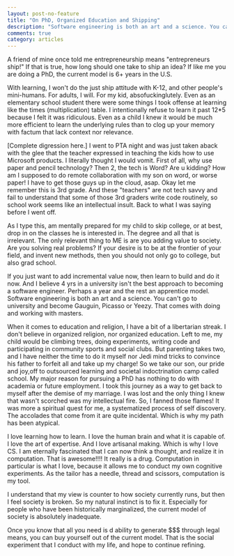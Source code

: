 ```yaml
---
layout: post-no-feature
title: "On PhD, Organized Education and Shipping"
description: "Software engineering is both an art and a science. You can't go to university and become Gauguin, Picasso or Yeezy."
comments: true
category: articles
--- 
```


A friend of mine once told me entrepreneurship means "entrepreneurs ship!" If that is true, how long should one take to ship an idea? If like me you are doing a PhD, the current model is 6+ years in the U.S.

With learning, I won't do the just ship attitude with K-12, and other people's mini-humans. For adults, I will. For my kid, absofuckinglutely. Even as an elementary school student there were some things I took offense at learning like the times (multiplication) table. I intentionally refuse to learn it past 12*5 because I felt it was ridiculous. Even as a child I knew it would be much more efficient to learn the underlying rules than to clog up your memory with factum that lack context nor relevance.

[Complete digression here.] I went to PTA night and was just taken aback with the glee that the teacher expressed in teaching the kids how to use Microsoft products. I literally thought I would vomit. First of all, why use paper and pencil technology? Then 2, the tech is Word? Are u kidding? How am I supposed to do remote collaboration with my son on word, or worse paper! I have to get those guys up in the cloud, asap. Okay let me remember this is 3rd grade. And these "teachers" are not tech savvy and fail to understand that some of those 3rd graders write code routinely, so school work seems like an intellectual insult. Back to what I was saying before I went off.

As I type this, am mentally prepared for my child to skip college, or at best, drop in on the classes he is interested in. The degree and all that is irrelevant. The only relevant thing to ME is are you adding value to society. Are you solving real problems?
If your desire is to be at the frontier of your field, and invent new methods, then you should not only go to college, but also grad school.

If you just want to add incremental value now, then learn to build and do it now. And I believe 4 yrs in a university isn't the best approach to becoming a software engineer. Perhaps a year and the rest an apprentice model. Software engineering is both an art and a science. You can't go to university and become Gauguin, Picasso or Yeezy. That comes with doing and working with masters.

When it comes to education and religion, I have a bit of a libertarian streak. I don't believe in organized religion, nor organized education. Left to me, my child would be climbing trees, doing experiments, writing code and participating in community sports and social clubs. But parenting takes two, and I have neither the time to do it myself nor Jedi mind tricks to convince his father to forfeit all and take up my charge! So we take our son, our pride and joy,off to outsourced learning and societal indoctrination camp called school.
My major reason for pursuing a PhD has nothing to do with academia or future employment. I took this journey as a way to get back to myself after the demise of my marriage. I was lost and the only thing I knew that wasn't scorched was my intellectual fire. So, I fanned those flames! It was more a spiritual quest for me, a systematized process of self discovery. The accolades that come from it are quite incidental. Which is why my path has been atypical.

I love learning how to learn. I love the human brain and what it is capable of. I love the art of expertise. And I love artisanal making. Which is why I love CS. I am eternally fascinated that I can now think a thought, and realize it in computation. That is awesome!!!! It really is a drug. Computation in particular is what I love, because it allows me to conduct my own cognitive experiments. As the tailor has a needle, thread and scissors, computation is my tool.

I understand that my view is counter to how society currently runs, but then I feel society is broken. So my natural instinct is to fix it. Especially for people who have been historically marginalized, the current model of society is absolutely inadequate.

Once you know that all you need is d ability to generate $$$ through legal means, you can buy yourself out of the current model. That is the social experiment that I conduct with my life, and hope to continue refining.